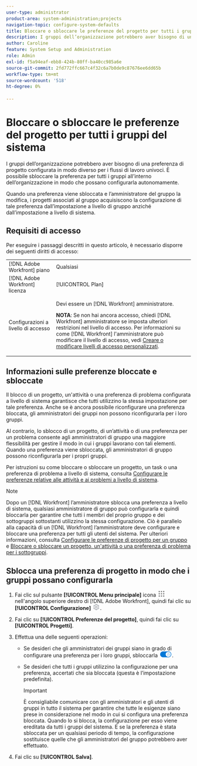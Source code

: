 ```yaml
---
user-type: administrator
product-area: system-administration;projects
navigation-topic: configure-system-defaults
title: Bloccare o sbloccare le preferenze del progetto per tutti i gruppi del sistema
description: I gruppi dell’organizzazione potrebbero aver bisogno di una preferenza di progetto configurata in modo diverso per i flussi di lavoro univoci. È possibile sbloccare la preferenza per tutti i gruppi all’interno dell’organizzazione in modo che possano configurarla autonomamente.
author: Caroline
feature: System Setup and Administration
role: Admin
exl-id: f5a94eaf-ebb8-424b-80ff-ba40cc985a6e
source-git-commit: 2fd772ffc667c4f32c6a7b0de9c87676ee6dd65b
workflow-type: tm+mt
source-wordcount: '518'
ht-degree: 0%

---
```


# Bloccare o sbloccare le preferenze del progetto per tutti i gruppi del sistema

I gruppi dell’organizzazione potrebbero aver bisogno di una preferenza di progetto configurata in modo diverso per i flussi di lavoro univoci. È possibile sbloccare la preferenza per tutti i gruppi all’interno dell’organizzazione in modo che possano configurarla autonomamente.

Quando una preferenza viene sbloccata e l’amministratore del gruppo la modifica, i progetti associati al gruppo acquisiscono la configurazione di tale preferenza dall’impostazione a livello di gruppo anziché dall’impostazione a livello di sistema.

## Requisiti di accesso

Per eseguire i passaggi descritti in questo articolo, è necessario disporre dei seguenti diritti di accesso:

<table style="table-layout:auto"> 
 <col> 
 <col> 
 <tbody> 
  <tr> 
   <td role="rowheader">[!DNL Adobe Workfront] piano</td> 
   <td>Qualsiasi</td> 
  </tr> 
  <tr> 
   <td role="rowheader">[!DNL Adobe Workfront] licenza</td> 
   <td>[!UICONTROL Plan]</td> 
  </tr> 
  <tr> 
   <td role="rowheader">Configurazioni a livello di accesso</td> 
   <td> <p>Devi essere un [!DNL Workfront] amministratore.</p> <p><b>NOTA</b>: Se non hai ancora accesso, chiedi [!DNL Workfront] amministratore se imposta ulteriori restrizioni nel livello di accesso. Per informazioni su come [!DNL Workfront] l'amministratore può modificare il livello di accesso, vedi <a href="../../../administration-and-setup/add-users/configure-and-grant-access/create-modify-access-levels.md" class="MCXref xref">Creare o modificare livelli di accesso personalizzati</a>.</p> </td> 
  </tr> 
 </tbody> 
</table>

## Informazioni sulle preferenze bloccate e sbloccate

Il blocco di un progetto, un&#39;attività o una preferenza di problema configurata a livello di sistema garantisce che tutti utilizzino la stessa impostazione per tale preferenza. Anche se è ancora possibile riconfigurare una preferenza bloccata, gli amministratori dei gruppi non possono riconfigurarla per i loro gruppi.

Al contrario, lo sblocco di un progetto, di un’attività o di una preferenza per un problema consente agli amministratori di gruppo una maggiore flessibilità per gestire il modo in cui i gruppi lavorano con tali elementi. Quando una preferenza viene sbloccata, gli amministratori di gruppo possono riconfigurarla per i propri gruppi.

Per istruzioni su come bloccare o sbloccare un progetto, un task o una preferenza di problema a livello di sistema, consulta [Configurare le preferenze relative alle attività e ai problemi a livello di sistema](../../../administration-and-setup/set-up-workfront/configure-system-defaults/set-task-issue-preferences.md).

>[!NOTE]
>
>Dopo un [!DNL Workfront] l’amministratore sblocca una preferenza a livello di sistema, qualsiasi amministratore di gruppo può configurarla e quindi bloccarla per garantire che tutti i membri del proprio gruppo e dei sottogruppi sottostanti utilizzino la stessa configurazione. Ciò è parallelo alla capacità di un [!DNL Workfront] l’amministratore deve configurare e bloccare una preferenza per tutti gli utenti del sistema. Per ulteriori informazioni, consulta [Configurare le preferenze di progetto per un gruppo](../../../administration-and-setup/manage-groups/create-and-manage-groups/configure-project-preferences-group.md) e [Bloccare o sbloccare un progetto, un&#39;attività o una preferenza di problema per i sottogruppi](../../../administration-and-setup/manage-groups/create-and-manage-groups/lock-or-unlock-a-group-preference.md).

## Sblocca una preferenza di progetto in modo che i gruppi possano configurarla

1. Fai clic sul pulsante **[!UICONTROL Menu principale]** icona ![](assets/main-menu-icon.png) nell&#39;angolo superiore destro di [!DNL Adobe Workfront], quindi fai clic su **[!UICONTROL Configurazione]** ![](assets/gear-icon-settings.png).

1. Fai clic su **[!UICONTROL Preferenze del progetto]**, quindi fai clic su **[!UICONTROL Progetti]**.

1. Effettua una delle seguenti operazioni:

   * Se desideri che gli amministratori dei gruppi siano in grado di configurare una preferenza per i loro gruppi, sbloccarla ![](assets/unlock-toggle-button.png).
   * Se desideri che tutti i gruppi utilizzino la configurazione per una preferenza, accertati che sia bloccata (questa è l’impostazione predefinita).

      >[!IMPORTANT]
      >
      >È consigliabile comunicare con gli amministratori e gli utenti di gruppi in tutto il sistema per garantire che tutte le esigenze siano prese in considerazione nel modo in cui si configura una preferenza bloccata. Quando lo si blocca, la configurazione per esso viene ereditata da tutti i gruppi del sistema. E se la preferenza è stata sbloccata per un qualsiasi periodo di tempo, la configurazione sostituisce quelle che gli amministratori del gruppo potrebbero aver effettuato.

1. Fai clic su **[!UICONTROL Salva]**.
